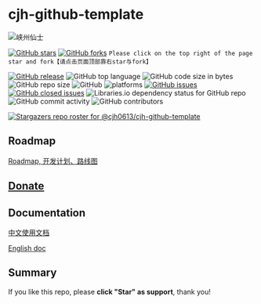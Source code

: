 # cjh-github-template
![峡州仙士](https://cdn.jsdelivr.net/gh/cjh0613/blog/images/icons/CJHicon.jpg)

[![GitHub stars](https://img.shields.io/github/stars/cjh0613/cjh-github-template.svg?style=social)](https://github.com/cjh0613/cjh-github-template/stargazers)     [![GitHub forks](https://img.shields.io/github/forks/cjh0613/cjh-github-template.svg?style=social)](https://github.com/cjh0613/cjh-github-template/network/members)  `Please click on the top right of the page star and fork【请点击页面顶部靠右star与fork】`

[![GitHub release](https://img.shields.io/github/release/cjh0613/cjh-github-template.svg?label=%E7%89%88%E6%9C%AC)](https://github.com/cjh0613/cjh-github-template/releases/tag/)   ![GitHub top language](https://img.shields.io/github/languages/top/cjh0613/cjh-github-template.svg)  ![GitHub code size in bytes](https://img.shields.io/github/languages/code-size/cjh0613/cjh-github-template.svg)  ![GitHub repo size](https://img.shields.io/github/repo-size/cjh0613/cjh-github-template.svg) ![GitHub](https://img.shields.io/github/license/cjh0613/cjh-github-template.svg) ![platforms](https://img.shields.io/badge/platform-win32%20%7C%20win64%20%7C%20linux%20%7C%20osx-brightgreen.svg)     [![GitHub issues](https://img.shields.io/github/issues/cjh0613/cjh-github-template.svg)](https://github.com/cjh0613/cjh-github-template/issues)  [![GitHub closed issues](https://img.shields.io/github/issues-closed/cjh0613/cjh-github-template.svg)](https://github.com/cjh0613/cjh-github-template/issues?q=is%3Aissue+is%3Aclosed) ![Libraries.io dependency status for GitHub repo](https://img.shields.io/librariesio/github/cjh0613/cjh-github-template.svg)   ![GitHub commit activity](https://img.shields.io/github/commit-activity/m/cjh0613/cjh-github-template.svg)  ![GitHub contributors](https://img.shields.io/github/contributors/cjh0613/cjh-github-template.svg)

[![Stargazers repo roster for @cjh0613/cjh-github-template](https://reporoster.com/stars/cjh0613/cjh-github-template)](https://github.com/cjh0613/cjh-github-template/stargazers)

## Roadmap
[Roadmap, 开发计划、路线图](https://github.com/cjh0613/cjh-github-template/projects/1) 

## [Donate](https://sponsor.cjh0613.com/index.html) 

## Documentation
[中文使用文档]()

[English doc]()

## Summary


If you like this repo, please **click "Star" as support**, thank you!
